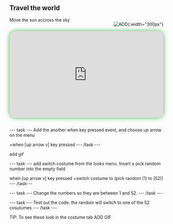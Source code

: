 ## Travel the world

<div style="display: flex; flex-wrap: wrap">
<div style="flex-basis: 200px; flex-grow: 1; margin-right: 15px;">
Move the sun accross the sky
</div>
<div>

![ADD](images/ADD.png){:width="300px"}

</div>
</div>

<html>
<div style="position: relative; width: 100%; aspect-ratio: 16 / 9; border-radius: 20px; box-shadow: 0 0 15px #3fb654; overflow: hidden;">
<iframe style="position: absolute; top: 0; left: 0; right: 0; width: 100%; height: 100%; border: none;" src="https://www.youtube.com/embed/RBsfvhn9bTQ?rel=0&cc_load_policy=1" allowfullscreen allow="accelerometer; autoplay; clipboard-write; encrypted-media; gyroscope; picture-in-picture; web-share">
</iframe>
</div><br>
</html>


--- task ---
Add the another when key pressed event, and choose up arrow on the menu

+when [up arrow v] key pressed
--- /task ---

add gif

--- task ---
add switch costume from the looks menu. Insert a pick random number into the empty field

when [up arrow v] key pressed
+switch costume to (pick random (1) to (52))
--- /task---

--- task ---
Change the numbers so they are between 1 and 52. 
--- /task ---


--- task ---
Test out the code. the random will switch to one of the 52 cosutumes 
--- /task ---

TIP: To see these look in the costume tab
ADD GIF
